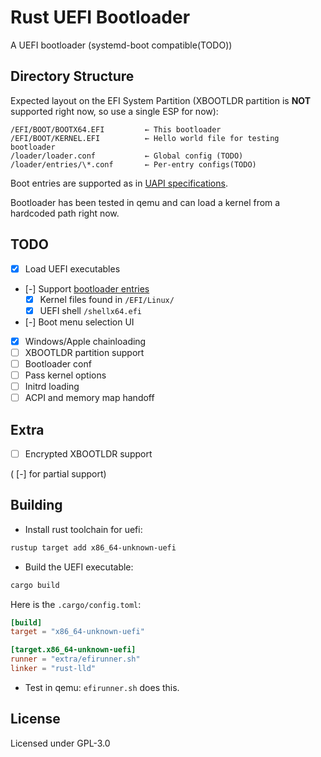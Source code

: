 # Rust UEFI Bootloader

A UEFI bootloader (systemd-boot compatible(TODO))

## Directory Structure

Expected layout on the EFI System Partition (XBOOTLDR partition is **NOT** supported right now, so use a single ESP for now):

```
/EFI/BOOT/BOOTX64.EFI         ← This bootloader
/EFI/BOOT/KERNEL.EFI          ← Hello world file for testing bootloader
/loader/loader.conf           ← Global config (TODO)
/loader/entries/\*.conf       ← Per-entry configs(TODO)
````

Boot entries are supported as in [UAPI specifications](https://uapi-group.org/specifications/specs/boot_loader_specification/#type-1-boot-loader-specification-entries).

Bootloader has been tested in qemu and can load a kernel from a hardcoded path right now.

## TODO


* [X] Load UEFI executables
* [-] Support [bootloader entries](https://uapi-group.org/specifications/specs/boot_loader_specification/#type-1-boot-loader-specification-entries)
    * [x] Kernel files found in `/EFI/Linux/`
    * [x] UEFI shell `/shellx64.efi`
* [-] Boot menu selection UI
* [X] Windows/Apple chainloading
* [ ] XBOOTLDR partition support
* [ ] Bootloader conf
* [ ] Pass kernel options
* [ ] Initrd loading
* [ ] ACPI and memory map handoff

## Extra
* [ ] Encrypted XBOOTLDR support

( [-] for partial support)

## Building

* Install rust toolchain for uefi:

```sh
rustup target add x86_64-unknown-uefi
```

* Build the UEFI executable:

```sh
cargo build
```

Here is the `.cargo/config.toml`:

```toml
[build]
target = "x86_64-unknown-uefi"

[target.x86_64-unknown-uefi]
runner = "extra/efirunner.sh"
linker = "rust-lld"
```

* Test in qemu: `efirunner.sh` does this.

## License

Licensed under GPL-3.0
